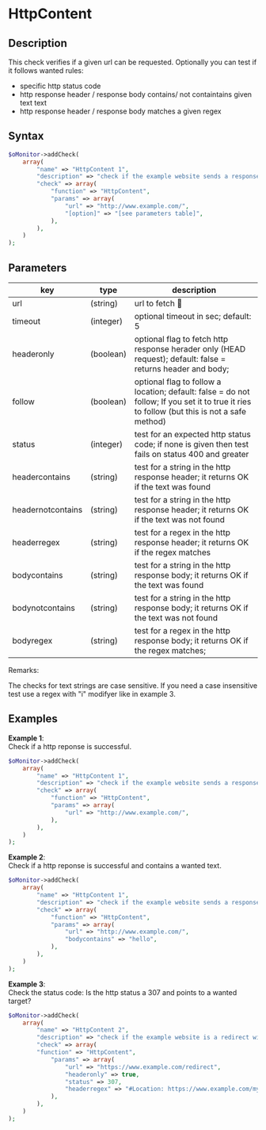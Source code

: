 # HttpContent #

## Description ##

This check verifies if a given url can be requested. Optionally you can test if it follows wanted rules:

* specific http status code
* http response header / response body contains/ not containtains given text text
* http response header / response body matches a given regex

## Syntax ##

```php
$oMonitor->addCheck(
    array(
        "name" => "HttpContent 1",
        "description" => "check if the example website sends a response",
        "check" => array(
            "function" => "HttpContent",
            "params" => array(
                "url" => "http://www.example.com/",
                "[option]" => "[see parameters table]",
            ),
        ),
    )
);
```

## Parameters ##

| key              | type     | description |
|---               |---       |---
|url               |(string)  |url to fetch 🔸
|timeout           |(integer) |optional timeout in sec; default: 5
|headeronly        |(boolean) |optional flag to fetch http response herader only (HEAD request); default: false = returns header and body; 
|follow            |(boolean) |optional flag to follow a location; default: false = do not follow; If you set it to true it ries to follow (but this is not a safe method)
|status            |(integer) |test for an expected http status code; if none is given then test fails on status 400 and greater
|headercontains    |(string)  |test for a string in the http response header; it returns OK if the text was found
|headernotcontains |(string)  |test for a string in the http response header; it returns OK if the text was not found
|headerregex       |(string)  |test for a regex in the http response header; it returns OK if the regex matches
|bodycontains      |(string)  |test for a string in the http response body; it returns OK if the text was found
|bodynotcontains   |(string)  |test for a string in the http response body; it returns OK if the text was not found
|bodyregex         |(string)  |test for a regex in the http response body; it returns OK if the regex matches;

Remarks:

The checks for text strings are case sensitive. If you need a case insensitive test use a regex with "i" modifyer like in example 3.

## Examples ##

**Example 1**: \
Check if a http reponse is successful.

```php
$oMonitor->addCheck(
    array(
        "name" => "HttpContent 1",
        "description" => "check if the example website sends a response",
        "check" => array(
            "function" => "HttpContent",
            "params" => array(
                "url" => "http://www.example.com/",
            ),
        ),
    )
);
```

**Example 2**: \
Check if a http reponse is successful and contains a wanted text.

```php
$oMonitor->addCheck(
    array(
        "name" => "HttpContent 1",
        "description" => "check if the example website sends a response and contains hello in the text",
        "check" => array(
            "function" => "HttpContent",
            "params" => array(
                "url" => "http://www.example.com/",
                "bodycontains" => "hello",
            ),
        ),
    )
);
```

**Example 3**: \
Check the status code: Is the http status a 307 and points to a wanted target?

```php
$oMonitor->addCheck(
    array(
        "name" => "HttpContent 2",
        "description" => "check if the example website is a redirect with 307",
        "check" => array(
        "function" => "HttpContent",
            "params" => array(
                "url" => "https://www.example.com/redirect",
                "headeronly" => true,
                "status" => 307,
                "headerregex" => "#Location: https://www.example.com/mytarget#i",
            ),
        ),
    )
);
```
